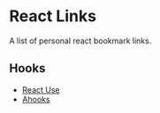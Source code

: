 # React Links

A list of personal react bookmark links.

## Hooks

- [React Use](https://github.com/streamich/react-use#readme)
- [Ahooks](https://ahooks.js.org/)
